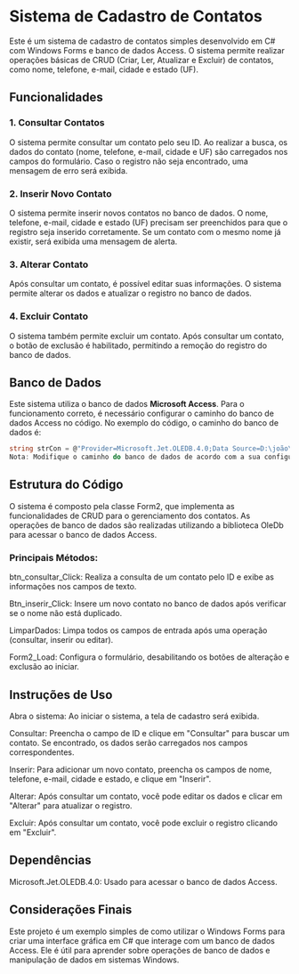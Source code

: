 # Sistema de Cadastro de Contatos

Este é um sistema de cadastro de contatos simples desenvolvido em C# com Windows Forms e banco de dados Access. O sistema permite realizar operações básicas de CRUD (Criar, Ler, Atualizar e Excluir) de contatos, como nome, telefone, e-mail, cidade e estado (UF).

## Funcionalidades

### 1. **Consultar Contatos**
   O sistema permite consultar um contato pelo seu ID. Ao realizar a busca, os dados do contato (nome, telefone, e-mail, cidade e UF) são carregados nos campos do formulário. Caso o registro não seja encontrado, uma mensagem de erro será exibida.

### 2. **Inserir Novo Contato**
   O sistema permite inserir novos contatos no banco de dados. O nome, telefone, e-mail, cidade e estado (UF) precisam ser preenchidos para que o registro seja inserido corretamente. Se um contato com o mesmo nome já existir, será exibida uma mensagem de alerta.

### 3. **Alterar Contato**
   Após consultar um contato, é possível editar suas informações. O sistema permite alterar os dados e atualizar o registro no banco de dados.

### 4. **Excluir Contato**
   O sistema também permite excluir um contato. Após consultar um contato, o botão de exclusão é habilitado, permitindo a remoção do registro do banco de dados.

## Banco de Dados

Este sistema utiliza o banco de dados **Microsoft Access**. Para o funcionamento correto, é necessário configurar o caminho do banco de dados Access no código. No exemplo do código, o caminho do banco de dados é:

```csharp
string strCon = @"Provider=Microsoft.Jet.OLEDB.4.0;Data Source=D:\joão\bd_22_banco.mdb";
Nota: Modifique o caminho do banco de dados de acordo com a sua configuração local.
```
## Estrutura do Código
O sistema é composto pela classe Form2, que implementa as funcionalidades de CRUD para o gerenciamento dos contatos. As operações de banco de dados são realizadas utilizando a biblioteca OleDb para acessar o banco de dados Access.

### Principais Métodos:
btn_consultar_Click: Realiza a consulta de um contato pelo ID e exibe as informações nos campos de texto.

Btn_inserir_Click: Insere um novo contato no banco de dados após verificar se o nome não está duplicado.

LimparDados: Limpa todos os campos de entrada após uma operação (consultar, inserir ou editar).

Form2_Load: Configura o formulário, desabilitando os botões de alteração e exclusão ao iniciar.

## Instruções de Uso
Abra o sistema: Ao iniciar o sistema, a tela de cadastro será exibida.

Consultar: Preencha o campo de ID e clique em "Consultar" para buscar um contato. Se encontrado, os dados serão carregados nos campos correspondentes.

Inserir: Para adicionar um novo contato, preencha os campos de nome, telefone, e-mail, cidade e estado, e clique em "Inserir".

Alterar: Após consultar um contato, você pode editar os dados e clicar em "Alterar" para atualizar o registro.

Excluir: Após consultar um contato, você pode excluir o registro clicando em "Excluir".

## Dependências
Microsoft.Jet.OLEDB.4.0: Usado para acessar o banco de dados Access.

## Considerações Finais
Este projeto é um exemplo simples de como utilizar o Windows Forms para criar uma interface gráfica em C# que interage com um banco de dados Access. Ele é útil para aprender sobre operações de banco de dados e manipulação de dados em sistemas Windows.
